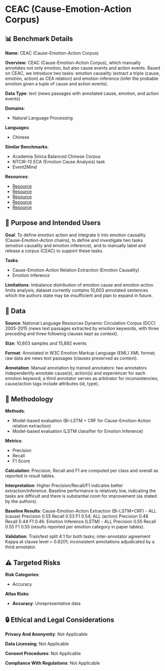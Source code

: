 # CEAC (Cause-Emotion-Action Corpus)

## 📊 Benchmark Details

**Name**: CEAC (Cause-Emotion-Action Corpus)

**Overview**: CEAC (Cause-Emotion-Action Corpus), which manually annotates not only emotion, but also cause events and action events. Based on CEAC, we introduce two tasks: emotion causality (extract a triple (cause, emotion, action) as CEA relation) and emotion inference (infer the probable emotion given a tuple of cause and action events).

**Data Type**: text (news passages with annotated cause, emotion, and action events)

**Domains**:
- Natural Language Processing

**Languages**:
- Chinese

**Similar Benchmarks**:
- Academia Sinica Balanced Chinese Corpus
- NTCIR-13 ECA (Emotion Cause Analysis) task
- Event2Mind

**Resources**:
- [Resource](http://www.keenage.com)
- [Resource](http://ir.dlut.edu.cn/EmotionOntologyDownload)
- [Resource](http://academiasinicanlplab.github.io/)
- [Resource](https://dcc.blcu.edu.cn)
- [Resource](https://arxiv.org/abs/1903.06901)

## 🎯 Purpose and Intended Users

**Goal**: To define emotion action and integrate it into emotion causality (Cause-Emotion-Action chains), to define and investigate two tasks (emotion causality and emotion inference), and to manually label and release a corpus (CEAC) to support these tasks.

**Tasks**:
- Cause-Emotion-Action Relation Extraction (Emotion Causality)
- Emotion Inference

**Limitations**: Imbalance distribution of emotion cause and emotion action limits analysis; dataset currently contains 10,603 annotated sentences which the authors state may be insufficient and plan to expand in future.

## 💾 Data

**Source**: National Language Resources Dynamic Circulation Corpus (DCC) 2005-2015 (news text passages extracted by emotion keywords, with three preceding and three following clauses kept as context).

**Size**: 10,603 samples and 15,892 events

**Format**: Annotated in W3C Emotion Markup Language (EML) XML format; raw data are news text passages (clauses preserved as context).

**Annotation**: Manual annotation by trained annotators: two annotators independently annotate cause(s), action(s) and experiencer for each emotion keyword; a third annotator serves as arbitrator for inconsistencies; cause/action tags include attributes (id, type).

## 🔬 Methodology

**Methods**:
- Model-based evaluation (Bi-LSTM + CRF for Cause-Emotion-Action relation extraction)
- Model-based evaluation (LSTM classifier for Emotion Inference)

**Metrics**:
- Precision
- Recall
- F1 Score

**Calculation**: Precision, Recall and F1 are computed per class and overall as reported in result tables.

**Interpretation**: Higher Precision/Recall/F1 indicates better extraction/inference. Baseline performance is relatively low, indicating the tasks are difficult and there is substantial room for improvement (as stated by the authors).

**Baseline Results**: Cause-Emotion-Action Extraction (Bi-LSTM+CRF) - ALL (cause) Precision 0.55 Recall 0.53 F1 0.54; ALL (action) Precision 0.48 Recall 0.44 F1 0.46. Emotion Inference (LSTM) - ALL Precision 0.55 Recall 0.55 F1 0.55 (results reported per emotion category in paper tables).

**Validation**: Train/test split 4:1 for both tasks; inter-annotator agreement Kappa at clause level = 0.8201; inconsistent annotations adjudicated by a third annotator.

## ⚠️ Targeted Risks

**Risk Categories**:
- Accuracy

**Atlas Risks**:
- **Accuracy**: Unrepresentative data

## 🔒 Ethical and Legal Considerations

**Privacy And Anonymity**: Not Applicable

**Data Licensing**: Not Applicable

**Consent Procedures**: Not Applicable

**Compliance With Regulations**: Not Applicable
